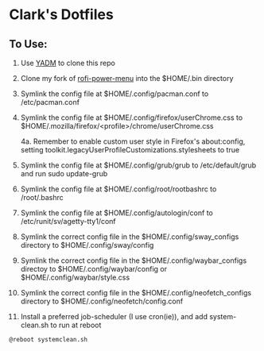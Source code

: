 # Clark's Dotfiles

## To Use:
1. Use [YADM](https://yadm.io) to clone this repo

2. Clone my fork of [rofi-power-menu](https://www.github.com/ClarkHensley/rofi-power-menu) into the $HOME/.bin directory

3. Symlink the config file at $HOME/.config/pacman.conf to /etc/pacman.conf

4. Symlink the config file at $HOME/.config/firefox/userChrome.css to $HOME/.mozilla/firefox/\<profile\>/chrome/userChrome.css

    4a. Remember to enable custom user style in Firefox's about:config, setting toolkit.legacyUserProfileCustomizations.stylesheets to true

5. Symlink the config file at $HOME/.config/grub/grub to /etc/default/grub and run sudo update-grub

6. Symlink the config file at $HOME/.config/root/rootbashrc to /root/.bashrc

7. Symlink the config file at $HOME/.config/autologin/conf to /etc/runit/sv/agetty-tty1/conf

8. Symlink the correct config file in the $HOME/.config/sway_configs directory to $HOME/.config/sway/config

9. Symlink the correct config file in the $HOME/.config/waybar_configs directoy to $HOME/.config/waybar/config or $HOME/.config/waybar/style.css

10. Symlink the correct config file in the $HOME/.config/neofetch_configs directory to $HOME/.config/neofetch/config.conf

11. Install a preferred job-scheduler (I use cron(ie)), and add system-clean.sh to run at reboot
```bash
@reboot systemclean.sh
```

